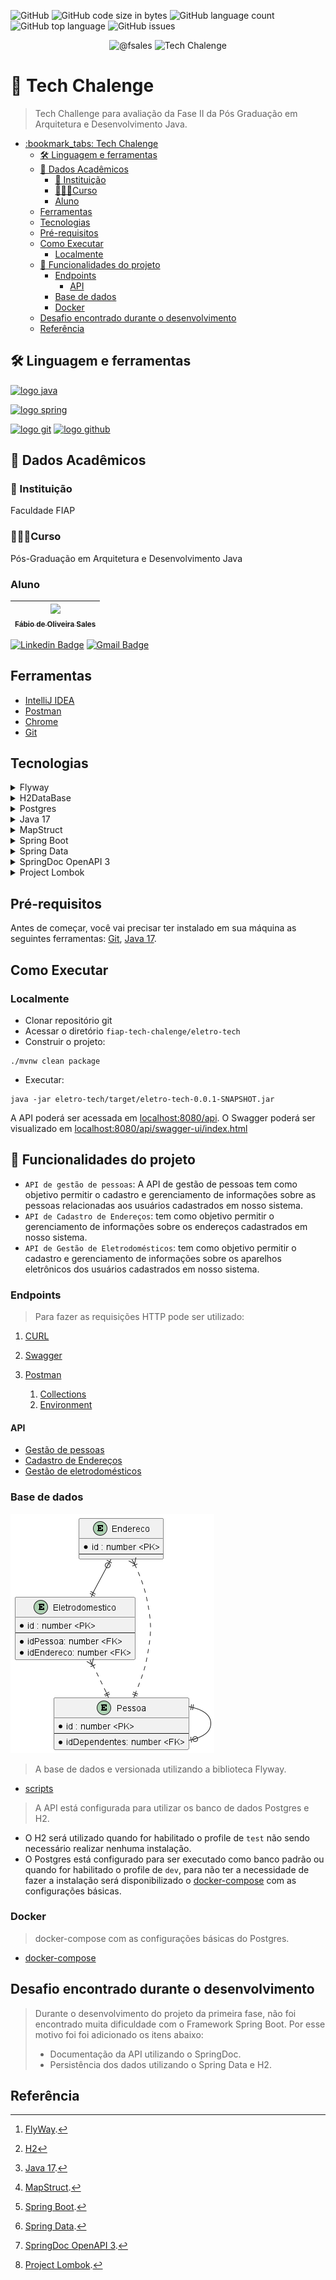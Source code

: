 ![GitHub](https://img.shields.io/github/license/fsales/fiap-tech-chalenge)
![GitHub code size in bytes](https://img.shields.io/github/languages/code-size/fsales/fiap-tech-chalenge)
![GitHub language count](https://img.shields.io/github/languages/count/fsales/fiap-tech-chalenge)
![GitHub top language](https://img.shields.io/github/languages/top/fsales/fiap-tech-chalenge)
![GitHub issues](https://img.shields.io/github/issues/fsales/fiap-tech-chalenge)

<p align="center">
 <img src="https://img.shields.io/static/v1?label=GitHub&message=@fsales&color=8257E5&labelColor=000000" alt="@fsales" />
 <img src="https://img.shields.io/static/v1?label=Tipo&message=Tech%20Chalenge&color=8257E5&labelColor=000000" alt="Tech Chalenge" />
</p>

# :bookmark_tabs: Tech Chalenge

> Tech Challenge para avaliação da Fase II da Pós Graduação em Arquitetura e Desenvolvimento Java.

- [:bookmark\_tabs: Tech Chalenge](#bookmark_tabs-tech-chalenge)
  - [🛠️ Linguagem e ferramentas](#️-linguagem-e-ferramentas)
  - [🏫 Dados Acadêmicos](#-dados-acadêmicos)
    - [🏬 Instituição](#-instituição)
    - [🧑🏻‍🎓Curso](#curso)
    - [Aluno](#aluno)
  - [Ferramentas](#ferramentas)
  - [Tecnologias](#tecnologias)
  - [Pré-requisitos](#pré-requisitos)
  - [Como Executar](#como-executar)
    - [Localmente](#localmente)
  - [:hammer: Funcionalidades do projeto](#hammer-funcionalidades-do-projeto)
    - [Endpoints](#endpoints)
      - [API](#api)
    - [Base de dados](#base-de-dados)
    - [Docker](#docker)
  - [Desafio encontrado durante o desenvolvimento](#desafio-encontrado-durante-o-desenvolvimento)
  - [Referência](#referência)

## 🛠️ Linguagem e ferramentas

[![logo java](https://img.shields.io/badge/Java-ED8B00?style=for-the-badge&logo=kofi&logoColor=white)](#)

[![logo spring](https://img.shields.io/badge/Spring-6DB33F?style=for-the-badge&logo=spring&logoColor=white)](#)

 [![logo git](https://img.shields.io/badge/GIT-E44C30?style=for-the-badge&logo=git&logoColor=white)](#) [![logo github](https://img.shields.io/badge/GitHub-100000?style=for-the-badge&logo=github&logoColor=white)](#)

## 🏫 Dados Acadêmicos

### 🏬 Instituição

Faculdade FIAP

### 🧑🏻‍🎓Curso

Pós-Graduação em Arquitetura e Desenvolvimento Java

### Aluno

| [<img src="https://avatars.githubusercontent.com/u/816101?v=4" width=115><br><sub>Fábio de Oliveira Sales</sub>](https://github.com/fsales) |
| :---: |

[![Linkedin Badge](https://img.shields.io/badge/-Fábio%20Sales-blue?style=flat-square&logo=Linkedin&logoColor=white&link=https://www.linkedin.com/in/fabio-oliveira-sales/)](https://www.linkedin.com/in/fabio-oliveira-sales/)
[![Gmail Badge](https://img.shields.io/badge/-fabio.oliveira.sales@gmail.com-c14438?style=flat-square&logo=Gmail&logoColor=white&link=mailto:fabio.oliveira.sales@gmail.com)](mailto:fabio.oliveira.sales@gmail.com)

## Ferramentas

- [IntelliJ IDEA](https://www.jetbrains.com/pt-br/idea/)
- [Postman](https://www.postman.com/)
- [Chrome](https://www.google.pt/intl/pt-PT/chrome/?brand=FKPE&gclid=EAIaIQobChMI8cT_xsr1_wIVA2GRCh0hxwthEAAYASAAEgK0h_D_BwE&gclsrc=aw.ds)
- [Git](https://git-scm.com/)

## Tecnologias

<details>

  <summary>Flyway</summary>

  > O [Flyway](<https://flywaydb.org>) é um framework que permite o versionamento e gerenciamento do Banco de dados, com ele podemos controlar as versões do banco de dados[^1].
</details>

<details>
  <summary>H2DataBase</summary>

  > [H2](https://www.h2database.com/html/main.html)
 é um sistema de gerenciamento de banco de dados relacional escrito em Java. Ele pode ser incorporado em aplicativos Java ou executado no modo cliente-servidor[^2].
</details>

<details>
  <summary>Postgres</summary>

  > [Postgres](https://www.postgresql.org)
  O PostgreSQL é um sistema de gerenciamento de bancos de dados objeto-relacional de uso geral, um dos mais avançado sistema de banco de dados de código aberto.

</details>

<details>
  <summary>Java 17</summary>
  
  > [Java](https://docs.oracle.com/en/java/javase/17/index.html) é uma linguagem de programação e plataforma de computação liberada pela primeira vez pela Sun Microsystems em 1995. De um início humilde, ela evoluiu para uma grande participação no mundo digital dos dias atuais, oferecendo a plataforma confiável na qual muitos serviços e aplicativos são desenvolvidos. Produtos e serviços novos e inovadores projetados para o futuro continuam a confiar no Java também[^3].
</details>

<details>
  <summary>MapStruct</summary>

  > O [MapStruct](https://mapstruct.org/documentation/stable/reference/html/) é um gerador de código que simplifica bastante a implementação de mapeamentos entre tipos de bean Java com base em uma abordagem de convenção sobre configuração. O código de mapeamento gerado usa invocações simples de método e, portanto, é rápido, seguro e fácil de entender[^4].
</details>

<details>
  <summary>Spring Boot</summary>

  > O Java Spring Framework (Spring Framework) é um framework bastante conhecido de nível empresarial, de software livre, para criar aplicativos independentes de nível de produção que são executados na Java Virtual Machine (JVM)[^5].
  </br>O Java [Spring Boot](https://spring.io/projects/spring-boot) (Spring Boot) é uma ferramenta que facilita e agiliza o desenvolvimento de aplicativos da web e de microsserviços com o Spring Framework por meio de três principais recursos: </br>1. Autoconfiguração</br>2. Uma abordagem opinativa à configuração</br>3. A capacidade de criar aplicativos independentes
</details>

<details>
  <summary>Spring Data</summary>
  
  > O [Spring Data](https://spring.io/projects/spring-data) é o modelo de programação dentro do Spring Framework para acesso e manipulação de dados. Chegando com a intenção de facilitar a configuração e utilização com o seu banco de dados, seja ele relacional ou não, o Spring Data traz vários recursos bacanas para acelerar o nosso desenvolvimento[^6].
</details>

<details>
  <summary>SpringDoc OpenAPI 3</summary>

  > OpenAPI possui anotações a fim de facilitar a construção da documentação da sua API. Tais anotações estão compostas na biblioteca Documentation do framework Spring e podem ser acessadas na documentação do Swagger-api. A biblioteca [Spring Doc](https://springdoc.org) oferece ainda um plugin que possibilita a geração da documentação em tempo de build[^7].

</details>

<details>
  <summary>Project Lombok</summary>

  > O [Lombok](https://projectlombok.org/) é um framework para Java que permite escrever código eliminando a verbosidade, o que permite ganhar tempo de desenvolvimento para o que realmente é importante. Seu uso permite gerar em tempo de compilação os métodos getters e setters, métodos construtores, padrão builder e muito mais[^8].
</details>

## Pré-requisitos

Antes de começar, você vai precisar ter instalado em sua máquina as seguintes ferramentas:
[Git](https://git-scm.com), [Java 17](https://www.oracle.com/java/technologies/javase/jdk17-archive-downloads.html).

## Como Executar

### Localmente

- Clonar repositório git
- Acessar o diretório `fiap-tech-chalenge/eletro-tech`
- Construir o projeto:

```
./mvnw clean package
```

- Executar:

```
java -jar eletro-tech/target/eletro-tech-0.0.1-SNAPSHOT.jar
```

A API poderá ser acessada em [localhost:8080/api](http://localhost:8080/api).
O Swagger poderá ser visualizado em [localhost:8080/api/swagger-ui/index.html](http://localhost:8080/api/swagger-ui/index.html)

## :hammer: Funcionalidades do projeto

- `API de gestão de pessoas`: A API de gestão de pessoas tem como objetivo permitir o cadastro e gerenciamento de informações sobre as pessoas relacionadas aos usuários cadastrados em nosso sistema.
- `API de Cadastro de Endereços`: tem como objetivo permitir o gerenciamento de informações sobre os endereços cadastrados em nosso sistema.
- `API de Gestão de Eletrodomésticos`: tem como objetivo permitir o cadastro e gerenciamento de informações sobre os aparelhos eletrônicos dos usuários cadastrados em nosso sistema.

### Endpoints

> Para fazer as requisições HTTP pode ser utilizado:

1. [CURL](https://curl.se/docs/manual.html)

2. [Swagger](http://localhost:8080/api/swagger-ui/index.html)

3. [Postman](https://www.postman.com/)
   1. [Collections](doc/postman-collections/Fase%201%20-%20API%20Eletro%20Tech.postman_collection.json)
   2. [Environment](doc/postman-collections/APi%20Eletro%20Tech%20-%20Dev.postman_environment.json)

#### API

- [Gestão de pessoas](doc/api-gestao-pessoas.md)
- [Cadastro de Endereços](/doc/api-cadastro-enderecos.md)
- [Gestão de eletrodomésticos](/doc/api-gestao-eletrodomestico.md)

### Base de dados

![mer](/doc/eletro-tech-entidade.png)

> A base de dados e versionada utilizando a biblioteca Flyway.

- [scripts](/eletro-tech/src/main/resources/db/migration/)

> A API está configurada para utilizar os banco de dados Postgres e H2.

- O H2 será utilizado quando for habilitado o profile de `test` não sendo necessário realizar nenhuma instalação.
- O Postgres está configurado para ser executado como banco padrão ou quando for habilitado o profile de `dev`, para não ter a necessidade de fazer a instalação será disponibilizado o [docker-compose](#docker) com as configurações básicas.

### Docker

> docker-compose com as configurações básicas do Postgres.

- [docker-compose](/docker/docker-compose.yaml)

## Desafio encontrado durante o desenvolvimento

> Durante o desenvolvimento do projeto da primeira fase, não foi encontrado muita dificuldade com o Framework Spring Boot. Por esse motivo foi foi adicionado os itens abaixo:
>
> - Documentação da API utilizando o SpringDoc.
> - Persistência dos dados utilizando o Spring Data e H2.

## Referência

[^1]: [FlyWay](<https://www.linkedin.com/pulse/porqu%C3%AA-e-como-usar-flyway-com-spring-mateus-cunha/?originalSubdomain=pt>).

[^2]: [H2](<https://camilacgs17.medium.com/como-configurar-e-utilizar-o-h2-no-springboot-e36c3cd378c8#:~:text=H2%20%C3%A9%20um%20sistema%20de,como%20Eclipse%20Public%20License%20original%20.>)

[^3]: [Java 17](<https://www.java.com/pt-BR/download/help/whatis_java.html#:~:text=Java%20%C3%A9%20uma%20linguagem%20de,servi%C3%A7os%20e%20aplicativos%20s%C3%A3o%20desenvolvidos>).

[^4]: [MapStruct](<https://medium.com/mobicareofficial/mapstruct-simplificando-mapeamento-de-dtos-em-java-c29135835c68>).

[^5]: [Spring Boot](<https://www.ibm.com/br-pt/topics/java-spring-boot#:~:text=O%20Java%20Spring%20Boot%20(Spring,capacidade%20de%20criar%20aplicativos%20independentes>).

[^6]: [Spring Data](<https://www.google.com/url?sa=t&rct=j&q=&esrc=s&source=web&cd=&cad=rja&uact=8&ved=2ahUKEwikx8XK4eT_AhXzLrkGHb3cBHYQFnoECA0QAw&url=https%3A%2F%2Fwww.zup.com.br%2Fblog%2Fspring-data-na-pratica%23%3A~%3Atext%3DO%2520Spring%2520Data%2520%25C3%25A9%2520o%2Cpara%2520acelerar%2520o%2520nosso%2520desenvolvimento.&usg=AOvVaw0QlwhtsULxop_krOEzeaCG&opi=89978449>).

[^7]: [SpringDoc OpenAPI 3](<https://tjf.totvs.com.br/docs/open-api>).

[^8]: [Project Lombok](<https://www.linkedin.com/pulse/como-usar-o-lombok-em-projetos-java-alex-jos%C3%A9-silva-msc/?originalSubdomain=pts>).
